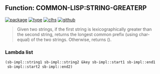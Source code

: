 ## Function: COMMON-LISP:STRING-GREATERP
[![package](https://img.shields.io/badge/Package-COMMON--LISP-5f9ea0.svg?style=social&colorA=999999)](../) [![type](https://img.shields.io/badge/Type-Function-5f9ea0.svg?style=social&colorA=999999)](../#function) [![clhs](https://img.shields.io/badge/CLHS-STRING--GREATERP-5f9ea0.svg?style=social&colorA=999999)](http://www.lispworks.com/documentation/HyperSpec/Body/f_stgeq_.htm) [![github](https://img.shields.io/badge/GitHub-View_the_source-5f9ea0.svg?style=social&colorA=999999&logo=github)](https://github.com/sbcl/sbcl/blob/master/src/code/string.lisp/) 

> Given two strings, if the first string is lexicographically greater than
> the second string, returns the longest common prefix (using char-equal)
> of the two strings. Otherwise, returns ().

### Lambda list
```cl
(sb-impl::string1 sb-impl::string2 &key sb-impl::start1 sb-impl::end1
 sb-impl::start2 sb-impl::end2)
```
